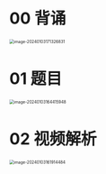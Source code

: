 # 00 背诵

<img src="https://cvp.oss-cn-shanghai.aliyuncs.com/picgo/202401031713888.png" alt="image-20240103171326831" style="zoom:50%;" />



# 01 题目

<img src="https://cvp.oss-cn-shanghai.aliyuncs.com/picgo/202401031644053.png" alt="image-20240103164415948" style="zoom:50%;" />



# 02 视频解析

<img src="https://cvp.oss-cn-shanghai.aliyuncs.com/picgo/202401031619599.png" alt="image-20240103161914484" style="zoom:50%;" />







